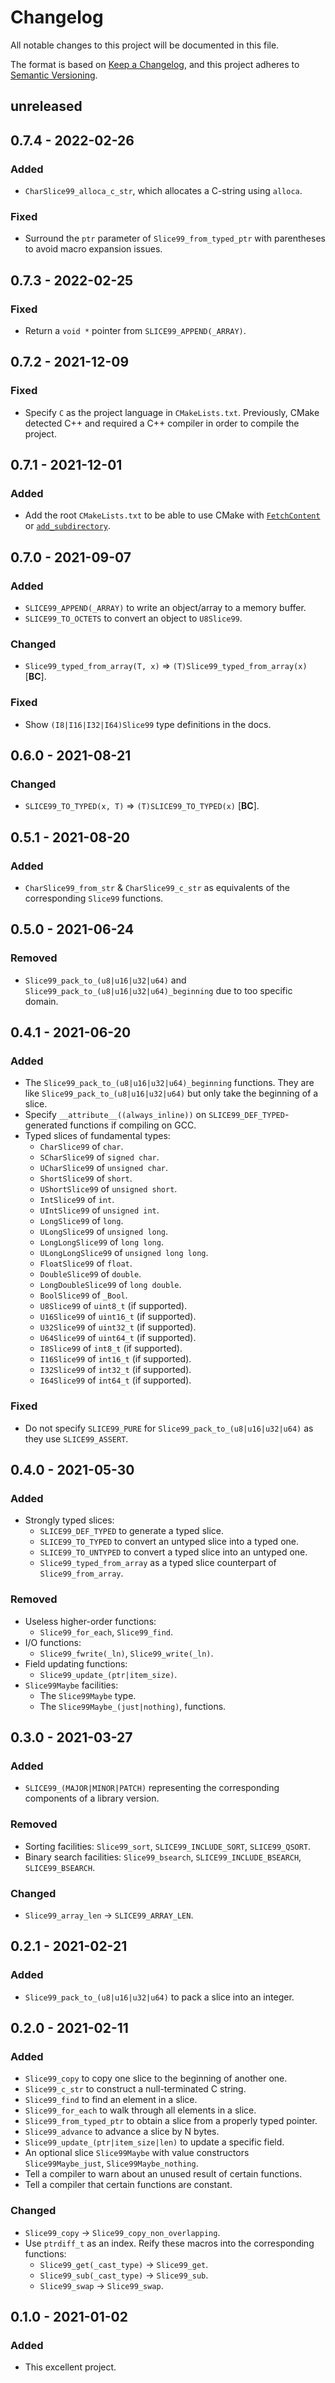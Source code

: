 # Changelog
All notable changes to this project will be documented in this file.

The format is based on [Keep a Changelog](https://keepachangelog.com/en/1.0.0/),
and this project adheres to [Semantic Versioning](https://semver.org/spec/v2.0.0.html).

## unreleased

## 0.7.4 - 2022-02-26

### Added

 - `CharSlice99_alloca_c_str`, which allocates a C-string using `alloca`.

### Fixed

 - Surround the `ptr` parameter of `Slice99_from_typed_ptr` with parentheses to avoid macro expansion issues.

## 0.7.3 - 2022-02-25

### Fixed

 - Return a `void *` pointer from `SLICE99_APPEND(_ARRAY)`.

## 0.7.2 - 2021-12-09

### Fixed

 - Specify `C` as the project language in `CMakeLists.txt`. Previously, CMake detected C++ and required a C++ compiler in order to compile the project.

## 0.7.1 - 2021-12-01

### Added

 - Add the root `CMakeLists.txt` to be able to use CMake with [`FetchContent`] or [`add_subdirectory`].

[`FetchContent`]: https://cmake.org/cmake/help/latest/module/FetchContent.html
[`add_subdirectory`]: https://cmake.org/cmake/help/latest/command/add_subdirectory.html

## 0.7.0 - 2021-09-07

### Added

 - `SLICE99_APPEND(_ARRAY)` to write an object/array to a memory buffer.
 - `SLICE99_TO_OCTETS` to convert an object to `U8Slice99`.

### Changed

 - `Slice99_typed_from_array(T, x)` => `(T)Slice99_typed_from_array(x)` [**BC**].

### Fixed

 - Show `(I8|I16|I32|I64)Slice99` type definitions in the docs.

## 0.6.0 - 2021-08-21

### Changed

 - `SLICE99_TO_TYPED(x, T)` => `(T)SLICE99_TO_TYPED(x)` [**BC**].

## 0.5.1 - 2021-08-20

### Added

 - `CharSlice99_from_str` & `CharSlice99_c_str` as equivalents of the corresponding `Slice99` functions.

## 0.5.0 - 2021-06-24

### Removed

 - `Slice99_pack_to_(u8|u16|u32|u64)` and `Slice99_pack_to_(u8|u16|u32|u64)_beginning` due to too specific domain.

## 0.4.1 - 2021-06-20

### Added

 - The `Slice99_pack_to_(u8|u16|u32|u64)_beginning` functions. They are like `Slice99_pack_to_(u8|u16|u32|u64)` but only take the beginning of a slice.
 - Specify `__attribute__((always_inline))` on `SLICE99_DEF_TYPED`-generated functions if compiling on GCC.
 - Typed slices of fundamental types:
   - `CharSlice99` of `char`.
   - `SCharSlice99` of `signed char`.
   - `UCharSlice99` of `unsigned char`.
   - `ShortSlice99` of `short`.
   - `UShortSlice99` of `unsigned short`.
   - `IntSlice99` of `int`.
   - `UIntSlice99` of `unsigned int`.
   - `LongSlice99` of `long`.
   - `ULongSlice99` of `unsigned long`.
   - `LongLongSlice99` of `long long`.
   - `ULongLongSlice99` of `unsigned long long`.
   - `FloatSlice99` of `float`.
   - `DoubleSlice99` of `double`.
   - `LongDoubleSlice99` of `long double`.
   - `BoolSlice99` of `_Bool`.
   - `U8Slice99` of `uint8_t` (if supported).
   - `U16Slice99` of `uint16_t` (if supported).
   - `U32Slice99` of `uint32_t` (if supported).
   - `U64Slice99` of `uint64_t` (if supported).
   - `I8Slice99` of `int8_t` (if supported).
   - `I16Slice99` of `int16_t` (if supported).
   - `I32Slice99` of `int32_t` (if supported).
   - `I64Slice99` of `int64_t` (if supported).

### Fixed

 - Do not specify `SLICE99_PURE` for `Slice99_pack_to_(u8|u16|u32|u64)` as they use `SLICE99_ASSERT`.

## 0.4.0 - 2021-05-30

### Added

 - Strongly typed slices:
   - `SLICE99_DEF_TYPED` to generate a typed slice.
   - `SLICE99_TO_TYPED` to convert an untyped slice into a typed one.
   - `SLICE99_TO_UNTYPED` to convert a typed slice into an untyped one.
   - `Slice99_typed_from_array` as a typed slice counterpart of `Slice99_from_array`.

### Removed

 - Useless higher-order functions:
   - `Slice99_for_each`, `Slice99_find`.
 - I/O functions:
   - `Slice99_fwrite(_ln)`, `Slice99_write(_ln)`.
 - Field updating functions:
   - `Slice99_update_(ptr|item_size)`.
 - `Slice99Maybe` facilities:
   - The `Slice99Maybe` type.
   - The `Slice99Maybe_(just|nothing)`, functions.

## 0.3.0 - 2021-03-27

### Added

 - `SLICE99_(MAJOR|MINOR|PATCH)` representing the corresponding components of a library version.

### Removed

 - Sorting facilities: `Slice99_sort`, `SLICE99_INCLUDE_SORT`, `SLICE99_QSORT`.
 - Binary search facilities: `Slice99_bsearch`, `SLICE99_INCLUDE_BSEARCH`, `SLICE99_BSEARCH`.

### Changed

 - `Slice99_array_len` -> `SLICE99_ARRAY_LEN`.

## 0.2.1 - 2021-02-21

### Added

 - `Slice99_pack_to_(u8|u16|u32|u64)` to pack a slice into an integer.

## 0.2.0 - 2021-02-11

### Added

 - `Slice99_copy` to copy one slice to the beginning of another one.
 - `Slice99_c_str` to construct a null-terminated C string.
 - `Slice99_find` to find an element in a slice.
 - `Slice99_for_each` to walk through all elements in a slice.
 - `Slice99_from_typed_ptr` to obtain a slice from a properly typed pointer.
 - `Slice99_advance` to advance a slice by N bytes.
 - `Slice99_update_(ptr|item_size|len)` to update a specific field.
 - An optional slice `Slice99Maybe` with value constructors `Slice99Maybe_just`, `Slice99Maybe_nothing`.
 - Tell a compiler to warn about an unused result of certain functions.
 - Tell a compiler that certain functions are constant.

### Changed

 - `Slice99_copy` -> `Slice99_copy_non_overlapping`.
 - Use `ptrdiff_t` as an index. Reify these macros into the corresponding functions:
   - `Slice99_get(_cast_type)` -> `Slice99_get`.
   - `Slice99_sub(_cast_type)` -> `Slice99_sub`.
   - `Slice99_swap` -> `Slice99_swap`.

## 0.1.0 - 2021-01-02

### Added

 - This excellent project.
